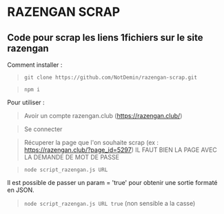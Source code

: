 # RAZENGAN SCRAP

## Code pour scrap les liens 1fichiers sur le site razengan

Comment installer :
> `git clone https://github.com/NotDemin/razengan-scrap.git` 

> `npm i`

Pour utiliser : 
>Avoir un compte razengan.club (https://razengan.club/)

>Se connecter

>Récuperer la page que l'on souhaite scrap (ex : https://razengan.club/?page_id=5297) 
> IL FAUT BIEN LA PAGE AVEC LA DEMANDE DE MOT DE PASSE

>`node script_razengan.js URL`

Il est possible de passer un param = 'true' pour obtenir une sortie formaté en JSON. 
>`node script_razengan.js URL true` (non sensible a la casse)